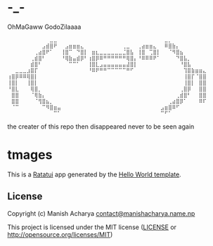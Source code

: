 # -_-

OhMaGaww GodoZilaaaa

```
⠀⠀⠀⠀⠀⠀⠀⠀⠀⠀⠀⣀⣀⠀⠀⠀⠀⠀⠀⠀⠀⠀⠀⠀⠀⠀⠀⠀⠀⠀⠀⠀⠀⠀⠀⠀⠀⠀⠀⠀⠀⣀⡀⠀⠀⠀⠀⠀⠀⠀⠀⠀
⠀⠀⠀⠀⠀⠀⠀⠀⠀⣠⣾⣿⠟⠀⠀⣠⣶⣶⣶⣄⠀⠀⠀⠀⠀⠀⠀⠀⠀⠀⢀⣀⠀⠀⢀⣴⣶⣶⣄⠀⠀⠿⣿⣷⡄⠀⠀⠀⠀⠀⠀⠀
⠀⠀⠀⠀⠀⠀⠀⢀⣴⣿⠟⠁⠀⠀⢸⣿⠉⠀⠙⣿⡇⠀⣶⣆⣀⣀⣀⣀⣀⣀⣈⣿⣧⠀⢸⣿⠀⢉⣿⡇⠀⠀⠈⠻⣿⣦⠀⠀⠀⠀⠀⠀
⠀⠀⠀⠀⠀⠀⢀⣾⣿⠃⠀⠀⠀⠀⠘⢿⣷⣤⣾⡿⠃⢰⣿⡿⠿⠛⠛⠛⠛⠛⠛⢿⣿⡄⠘⠿⠿⠿⠟⠁⠀⠀⠀⠀⠙⣿⣧⡀⠀⠀⠀⠀
⠀⠀⠀⠀⠀⠀⣾⣿⠃⠀⠀⠀⠀⠀⠀⠀⠉⠉⠁⠀⠀⢸⣿⣇⣠⣤⣤⣤⣤⣤⣤⣼⣿⡇⠀⠀⠀⠀⠀⠀⠀⠀⠀⠀⠀⠘⣿⣧⠀⠀⠀⠀
⠀⠀⣀⣀⣀⣰⣿⡏⠀⠀⠀⠀⠀⠀⠀⠀⠀⠀⠀⠀⠀⠘⠿⠟⠛⠛⠉⠉⠉⠉⠉⠛⠋⠀⠀⠀⠀⠀⠀⠀⠀⠀⠀⠀⠀⠀⢹⣿⣷⣶⣶⣄
⢰⣿⡿⠿⠿⢿⣿⡇⠀⠀⠀⠀⠀⠀⠀⠀⠀⠀⠀⠀⠀⠀⠀⠀⠀⠀⠀⠀⠀⠀⠀⠀⠀⠀⠀⠀⠀⠀⠀⠀⠀⠀⠀⠀⠀⠀⢸⣿⡏⠈⣿⣿
⢸⣿⡇⠀⠀⢸⣿⡇⠀⠀⠀⠀⠀⠀⠀⠀⠀⠀⠀⠀⠀⠀⠀⠀⠀⠀⠀⠀⠀⠀⠀⠀⠀⠀⠀⠀⠀⠀⠀⠀⠀⠀⠀⠀⠀⠀⢸⣿⡇⠀⣿⣿
⠘⣿⣇⠀⠀⠀⢿⣿⡀⠀⠀⠀⠀⠀⠀⠀⠀⠀⠀⠀⠀⠀⠀⠀⠀⠀⠀⠀⠀⠀⠀⠀⠀⠀⠀⠀⠀⠀⠀⠀⠀⠀⠀⠀⠀⢀⣿⡿⠀⠀⣿⣿
⠀⣿⣿⠀⠀⠀⠈⢿⣷⡄⠀⠀⠀⠀⠀⠀⠀⠀⠀⠀⠀⠀⠀⠀⠀⠀⠀⠀⠀⠀⠀⠀⠀⠀⠀⠀⠀⠀⠀⠀⠀⠀⠀⠀⢀⣾⣿⠃⠀⠀⣿⣿
⠀⣿⣿⠀⠀⠀⠀⠈⢻⣿⣦⡀⠀⠀⠀⠀⠀⠀⠀⠀⠀⠀⠀⠀⠀⠀⠀⠀⠀⠀⠀⠀⠀⠀⠀⠀⠀⠀⠀⠀⠀⠀⢀⣴⣿⡿⠁⠀⠀⠀⠿⠏
⠀⠈⠉⠀⠀⠀⠀⠀⠀⠉⠻⣿⣶⣤⠀⠀⠀⠀⠀⠀⠀⠀⠀⠀⠀⠀⠀⠀⠀⠀⠀⠀⠀⠀⠀⠀⠀⠀⠀⠀⣠⣶⣿⠿⠋⠀⠀⠀⠀⠀⠀⠀
⠀⠀⠀⠀⠀⠀⠀⠀⠀⠀⠀⠀⠉⠁⠀⠀⠀⠀⠀⠀⠀⠀⠀⠀⠀⠀⠀⠀⠀⠀⠀⠀⠀⠀⠀⠀⠀⠀⠀⠀⠉⠋⠁⠀⠀⠀⠀⠀⠀⠀⠀⠀

```

the creater of this repo then disappeared never to be seen again


# tmages

This is a [Ratatui] app generated by the [Hello World template].

[Ratatui]: https://ratatui.rs
[Hello World Template]: https://github.com/ratatui/templates/tree/main/hello-world

## License

Copyright (c) Manish Acharya <contact@manishacharya.name.np>

This project is licensed under the MIT license ([LICENSE] or <http://opensource.org/licenses/MIT>)

[LICENSE]: ./LICENSE
